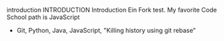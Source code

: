 introduction INTRODUCTION Introduction
Ein Fork test.
My favorite Code School path is JavaScript
* Git, Python, Java, JavaScript, "Killing history using git rebase"